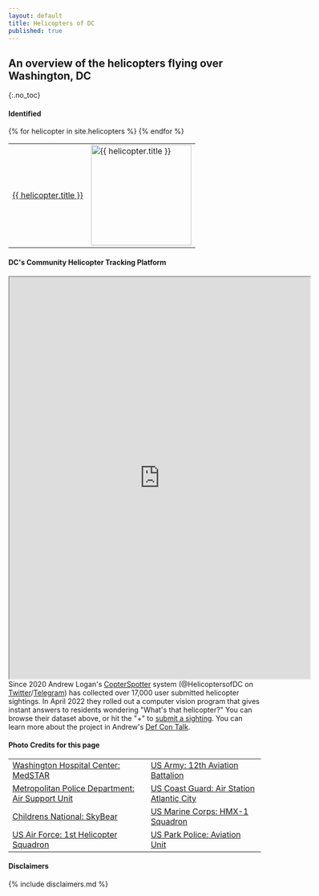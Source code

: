 ```yaml
---
layout: default
title: Helicopters of DC
published: true
---
```


## An overview of the helicopters flying over Washington, DC

{:.no_toc}

#### Identified

<table style="width:100%">
  {% for helicopter in site.helicopters %}
    <tr>
      <td>
        <a href="{{ helicopter.url | absolute_url }}">{{ helicopter.title }}</a>
      </td>
      <td>
        <img src="{{ helicopter.image | absolute_url }}" alt="{{ helicopter.title }}" width="200">
      </td>
    </tr>
  {% endfor %}
</table>

#### DC's Community Helicopter Tracking Platform

<iframe loading="lazy" src="https://map.copterspotter.com/" title="CopterSpotter" width=600 height=800></iframe>
Since 2020 Andrew Logan's <a href="https://map.copterspotter.com" target="_blank">CopterSpotter</a> system (@HelicoptersofDC on <a href="https://twitter.com/helicoptersofdc" target="_blank">Twitter</a>/<a href="https://t.me/s/helicoptersofdc" target="_blank">Telegram</a>) has collected over 17,000 user submitted helicopter sightings. In April 2022 they rolled out a computer vision program that gives instant answers to residents wondering "What's that helicopter?" You can browse their dataset above, or hit the "+" to <a href="https://map.copterspotter.com/form">submit a sighting</a>. You can learn more about the project in Andrew's <a href="https://www.youtube.com/watch?v=KYuBf2HpXJg" target="_blank">Def Con Talk</a>.

#### Photo Credits for this page


 <table style="width:100%">
  <tr>
    <td><a href="https://www.flickr.com/photos//20295326276/in/photostream/" target="_blank">Washington Hospital Center: MedSTAR</a></td>
    <td><a href="https://foxtrotalpha.jalopnik.com/these-elite-military-helicopter-units-fly-washingtons-p-1704260996" target="_blank">US Army: 12th Aviation Battalion</a></td>
  </tr>
   <tr>
    <td><a href="https://www.flickr.com/photos/ep_jhu/35266792364/in/photostream/" target="_blank">Metropolitan Police Department: Air Support Unit</a></td>
    <td><a href="https://en.wikipedia.org/wiki/File:USCG_HH-65C.jpg" target="_blank">US Coast Guard: Air Station Atlantic City</a></td>
  </tr>
   <tr>
    <td><a href="http://www.fbch.capmed.mil/newsroom/20130819_01.aspx" target="_blank">Childrens National: SkyBear</a></td>
    <td><a href="https://en.wikipedia.org/wiki/Marine_One#/media/File:VH-3D_Marine_One_over_Washington_DC_May_2005.jpg" target="_blank">US Marine Corps: HMX-1 Squadron</a></td>
  </tr>
   <tr>
    <td><a href="https://commons.wikimedia.org/wiki/Category:1st_Helicopter_Squadron_(United_States_Air_Force)#/media/File:141021-F-CX842-001_The_first_ex-USMC_UH-1N_for_1HS_lands_at_Andrews.jpg" target="_blank">US Air Force: 1st Helicopter Squadron</a></td>
    <td><a href="https://en.wikipedia.org/wiki/File:U.S._Park_Police_helicopter.JPG" target="_blank">US Park Police: Aviation Unit</a></td>
  </tr>
</table>



#### Disclaimers

{% include disclaimers.md %}
